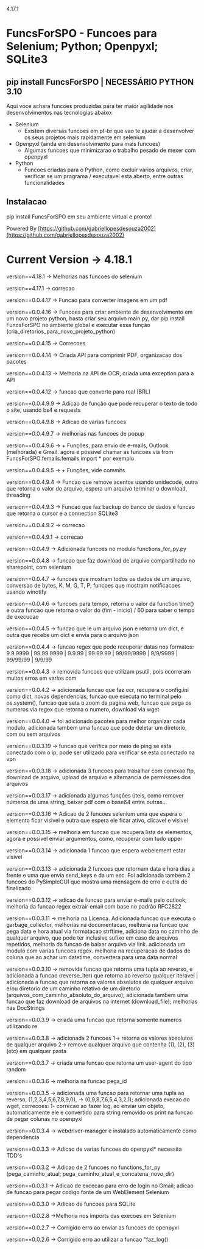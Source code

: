 4.17.1

# FuncsForSPO - Funcoes para Selenium; Python; Openpyxl; SQLite3

## pip install FuncsForSPO | NECESSÁRIO PYTHON 3.10

Aqui voce achara funcoes produzidas para ter maior agilidade nos desenvolvimentos nas tecnologias abaixo:

* Selenium
  * Existem diversas funcoes em pt-br que vao te ajudar a desenvolver os seus projetos mais rapidamente em selenium
* Openpyxl (ainda em desenvolvimento para mais funcoes)
  * Algumas funcoes que minimizarao o trabalho pesado de mexer com openpyxl
* Python
  * Funcoes criadas para o Python, como excluir varios arquivos, criar, verificar se um programa / executavel esta aberto, entre outras funcionalidades

## Instalacao

pip install FuncsForSPO em seu ambiente virtual e pronto!

Powered By [https://github.com/gabriellopesdesouza2002](https://github.com/gabriellopesdesouza2002)

# Current Version -> 4.18.1

version==4.18.1 -> Melhorias nas funcoes do selenium

version==4.17.1 -> correcao

version==0.0.4.17 -> Funcao para converter imagens em um pdf

version==0.0.4.16 -> Funcoes para criar ambiente de desenvolvimento em um novo projeto python, basta criar seu arquivo main.py, dar pip install FuncsForSPO no ambiente global e executar essa função (cria_diretorios_para_novo_projeto_python)

version==0.0.4.15 -> Correcoes

version==0.0.4.14 -> Criada API para comprimir PDF, organizacao dos pacotes

version==0.0.4.13 -> Melhoria na API de OCR, criada uma exception para a API

version==0.0.4.12 -> funcao que converte para real (BRL)

version==0.0.4.9.9 -> Adicao de função que pode recuperar o texto de todo o site, usando bs4 e requests

version==0.0.4.9.8 -> Adicao de varias funcoes

version==0.0.4.9.7 -> melhorias nas funcoes de popup

version==0.0.4.9.6 -> + Funções, para envio de e-mails, Outlook (melhorada) e Gmail. agora e possivel chamar as funcoes via from FuncsForSPO.femails.femails import * por exemplo

version==0.0.4.9.5 -> + Funções, vide commits

version==0.0.4.9.4 -> Funcao que remove acentos usando unidecode, outra que retorna o valor do arquivo, espera um arquivo terminar o download, threading

version==0.0.4.9.3 -> Funcao que faz backup do banco de dados e funcao que retorna o cursor e a connection SQLite3

version==0.0.4.9.2 -> correcao

version==0.0.4.9.1 -> correcao

version==0.0.4.9 -> Adicionada funcoes no modulo functions_for_py.py

version==0.0.4.8 -> funcao que faz download de arquivo compartilhado no sharepoint, com selenium

version==0.0.4.7 -> funcoes que mostram todos os dados de um arquivo, conversao de bytes, K, M, G, T, P; funcoes que mostram notificacoes usando winotify

version==0.0.4.6 -> funcoes para tempo, retorna o valor da function time() e outra funcao que retorna o valor do (fim - inicio) / 60  para saber o tempo de execucao

version==0.0.4.5 -> funcao que le um arquivo json e retorna um dict, e outra que recebe um dict e envia para o arquivo json

version==0.0.4.4 -> funcao regex que pode recuperar datas nos formatos: 9.9.9999 | 99.99.9999 | 9.9.99 | 99.99.99 | 99/99/9999 | 9/9/9999 | 99/99/99 | 9/9/99

version==0.0.4.3 -> removida funcoes que utilizam psutil, pois ocorreram muitos erros em varios com

version==0.0.4.2 -> adicionada funcao que faz ocr, recupera o config.ini como dict, novas dependencias, funcao que executa no terminal pelo os.system(), funcao que seta o zoom da pagina web, funcao que pega os numeros via regex que retorna o numero, download via wget

version==0.0.4.0 -> foi adicionado pacotes para melhor organizar cada modulo, adicionada tambem uma funcao que pode deletar um diretorio, com ou sem arquivos

version==0.0.3.19 -> funcao que verifica por meio de ping se esta conectado com o ip, pode ser utilizado para verificar se esta conectado na vpn

version==0.0.3.18 -> adicionada 3 funcoes para trabalhar com conexao ftp, download de arquivo, upload de arquivo e alternancia de permissoes dos arquivos

version==0.0.3.17 -> adicionada algumas funções úteis, como remover números de uma string, baixar pdf com o base64 entre outras...

version==0.0.3.16 -> Adicao de 2 funcoes selenium uma que espera o elemento ficar visivel e outra que espera ele ficar ativo, clicavel e visivel

version==0.0.3.15 -> melhoria em funcao que recupera lista de elementos, agora e possivel enviar argumentos, como, recuperar com tudo upper

version==0.0.3.14 -> adicionada 1 funcao que espera webelement estar visivel

version==0.0.3.13 -> adicionada 2 funcoes que retornam data e hora dias a frente e uma que envia send_keys e da um esc. Foi adicionada também 2 funcoes do PySimpleGUI que mostra uma mensagem de erro e outra de finalizado

version==0.0.3.12 -> adicao de funcao para enviar e-mails pelo outlook; melhoria da funcao regex extrair email com base no padrão RFC2822

version==0.0.3.11 -> melhoria na Licenca. Adicionada funcao que executa o garbage_collector, melhorias na documentacao, melhoria na funcao que pega data e hora atual via formatacao strftime, adiciona data no caminho de qualquer arquivo, que pode ter inclusive sufixo em caso de arquivos repetidos, melhoria da funcao de baixar arquivo via link. adicionada um modulo com varias funcoes regex. melhoria na recuperacao de dados de coluna que ao achar um datetime, convertera para uma data normal

version==0.0.3.10 -> removida funcao que retorna uma tupla ao reverso, e adicionada a funcao (reverse_iter) que retorna ao reverso qualquer iteravel | adicionada a funcao que retorna os valores absolutos de qualquer arquivo e/ou diretorio de um caminho relativo de um diretorio (arquivos_com_caminho_absoluto_do_arquivo); adicionada tambem uma funcao que faz download de arquivos na internet (download_file); melhorias nas DocStrings

version==0.0.3.9 -> criada uma funcao que retorna somente numeros utilizando re

version==0.0.3.8 -> adicionada 2 funcoes 1-> retorna os valores absolutos de qualquer arquivo 2-> remove qualquer arquivo que contenha (1), (2), (3) (etc) em qualquer pasta

version==0.0.3.7 -> criada uma funcao que retorna um user-agent do tipo random

version==0.0.3.6 -> melhoria na funcao pega_id

version==0.0.3.5 -> adicionada uma funcao para retornar uma tupla ao reverso, (1,2,3,4,5,6,7,8,9,0), -> (0,9,8,7,6,5,4,3,2,1); adicionada execao do wget, correcoes: 1- correcao ao fazer log, ao enviar um objeto, automaticamente ele e convertido para string removido os print na funcao de pegar colunas no openpyxl

version==0.0.3.4 -> webdriver-manager e instalado automaticamente como dependencia

version==0.0.3.3 -> Adicao de varias funcoes do openpyxl* necessita TDD's

version==0.0.3.2 -> Adicao de 2 funcoes no functions_for_py (pega_caminho_atual; pega_caminho_atual_e_concatena_novo_dir)

version==0.0.3.1 -> Adicao de excecao para erro de login no Gmail; adicao de funcao para pegar codigo fonte de um WebElement Selenium

version==0.0.3.0 -> Adicao de funcoes para SQLite

version==0.0.2.8 ->Melhoria nos imports das execoes em Selenium

version==0.0.2.7 -> Corrigido erro ao enviar as funcoes de openpyxl

version==0.0.2.6 -> Corrigido erro ao utilizar a funcao "faz_log()
